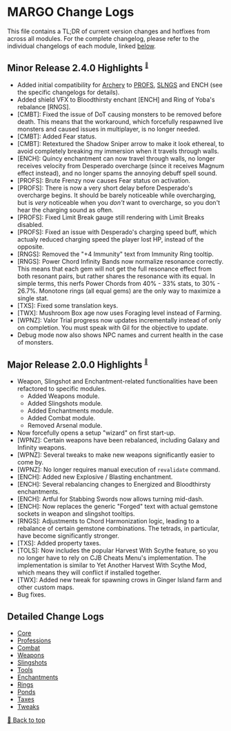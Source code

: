 ﻿# MARGO Change Logs

This file contains a TL;DR of current version changes and hotfixes from across all modules. For the complete changelog, please refer to the individual changelogs of each module, linked [below](#detailed-change-logs).

## Minor Release 2.4.0 Highlights <sup><sub><sup>[🔼](#margo-change-logs)</sup></sub></sup>

* Added initial compatibility for [Archery](http://www.nexusmods.com/stardewvalley/mods/16767) to [PROFS](Modules/Professions/CHANGELOG.md), [SLNGS](Modules/Slingshots/CHANGELOG.md) and ENCH (see the specific changelogs for details).
* Added shield VFX to Bloodthirsty enchant [ENCH] and Ring of Yoba's rebalance [RNGS].
* [CMBT]: Fixed the issue of DoT causing monsters to be removed before death. This means that the workaround, which forcefully respawned live monsters and caused issues in multiplayer, is no longer needed.
* [CMBT]: Added Fear status.
* [CMBT]: Retextured the Shadow Sniper arrow to make it look ethereal, to avoid completely breaking my immersion when it travels through walls.
* [ENCH]: Quincy enchantment can now travel through walls, no longer receives velocity from Desperado overcharge (since it receives Magnum effect instead), and no longer spams the annoying debuff spell sound.
* [PROFS]: Brute Frenzy now causes Fear status on activation.
* [PROFS]: There is now a very short delay before Desperado's overcharge begins. It should be barely noticeable while overcharging, but is *very* noticeable when you *don't* want to overcharge, so you don't hear the charging sound as often.
* [PROFS]: Fixed Limit Break gauge still rendering with Limit Breaks disabled.
* [PROFS]: Fixed an issue with Desperado's charging speed buff, which actualy reduced charging speed the player lost HP, instead of the opposite.
* [RNGS]: Removed the "+4 Immunity" text from Immunity Ring tooltip.
* [RNGS]: Power Chord Infinity Bands now normalize resonance correctly. This means that each gem will not get the full resonance effect from both resonant pairs, but rather shares the resonance with its equal. In simple terms, this nerfs Power Chords from 40% - 33% stats, to 30% - 26.7%. Monotone rings (all equal gems) are the only way to maximize a single stat.
* [TXS]: Fixed some translation keys.
* [TWX]: Mushroom Box age now uses Foraging level instead of Farming.
* [WPNZ]: Valor Trial progress now updates incrementally instead of only on completion. You must speak with Gil for the objective to update.
* Debug mode now also shows NPC names and current health in the case of monsters.

## Major Release 2.0.0 Highlights <sup><sub><sup>[🔼](#margo-change-logs)</sup></sub></sup>

* Weapon, Slingshot and Enchantment-related functionalities have been refactored to specific modules.
    * Added Weapons module.
    * Added Slingshots module.
    * Added Enchantments module.
    * Added Combat module.
    * Removed Arsenal module.
* Now forcefully opens a setup "wizard" on first start-up.
* [WPNZ]: Certain weapons have been rebalanced, including Galaxy and Infinity weapons.
* [WPNZ]: Several tweaks to make new weapons significantly easier to come by.
* [WPNZ]: No longer requires manual execution of `revalidate` command.
* [ENCH]: Added new Explosive / Blasting enchantment.
* [ENCH]: Several rebalancing changes to Energized and Bloodthirsty enchantments.
* [ENCH]: Artful for Stabbing Swords now allows turning mid-dash.
* [ENCH]: Now replaces the generic "Forged" text with actual gemstone sockets in weapon and slingshot tooltips.
* [RNGS]: Adjustments to Chord Harmonization logic, leading to a rebalance of certain gemstone combinations. The tetrads, in particular, have become significantly stronger.
* [TXS]: Added property taxes.
* [TOLS]: Now includes the popular Harvest With Scythe feature, so you no longer have to rely on CJB Cheats Menu's implementation. The implementation is similar to Yet Another Harvest With Scythe Mod, which means they will conflict if installed together.
* [TWX]: Added new tweak for spawning crows in Ginger Island farm and other custom maps.
* Bug fixes.

## Detailed Change Logs

* [Core](Modules/Core/CHANGELOG.md)
* [Professions](Modules/Professions/CHANGELOG.md)
* [Combat](Modules/Combat/CHANGELOG.md)
* [Weapons](Modules/Weapons/CHANGELOG.md)
* [Slingshots](Modules/Slingshots/CHANGELOG.md)
* [Tools](Modules/Tools/CHANGELOG.md)
* [Enchantments](Modules/Enchantments/CHANGELOG.md)
* [Rings](Modules/Rings/CHANGELOG.md)
* [Ponds](Modules/Ponds/CHANGELOG.md)
* [Taxes](Modules/Taxes/CHANGELOG.md)
* [Tweaks](Modules/Tweex/CHANGELOG.md)

[🔼 Back to top](#margo-change-logs)